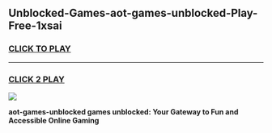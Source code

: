 
## Unblocked-Games-aot-games-unblocked-Play-Free-1xsai
<h3>
<a href="https://premium76.site?title=aot-games-unblocked&ref=18A1">CLICK TO PLAY</a></h3>
<hr>

<h3>
<a href="https://premium76.site?title=aot-games-unblocked&ref=18A1">CLICK 2 PLAY</a>
  
</h3>

<a href="https://premium76.site?title=aot-games-unblocked&ref=18A1"><img src="https://clearcache.store/games.png"></a>


**aot-games-unblocked games unblocked: Your Gateway to Fun and Accessible Online Gaming**

